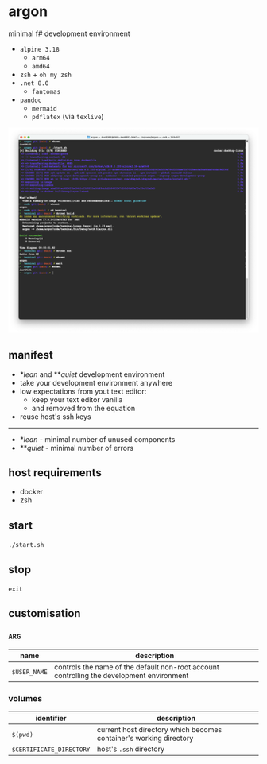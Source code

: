 # argon

minimal f# development environment

* `alpine 3.18`
  * `arm64`
  * `amd64`
* `zsh` + `oh my zsh`
* `.net 8.0`
  * `fantomas`
* `pandoc`
  * `mermaid`
  * `pdflatex` (via `texlive`)

![](./img/demo.png)

## manifest

* \**lean* and \*\**quiet* development environment
* take your development environment anywhere
* low expectations from yout text editor:
  * keep your text editor vanilla
  * and removed from the equation
* reuse host's ssh keys

---

* \**lean* - minimal number of unused components
* \*\**quiet* - minimal number of errors

## host requirements

* docker
* zsh

## start

`./start.sh`

## stop

`exit`

## customisation

### `ARG`

| name | description|
| --- | --- |
| `$USER_NAME` | controls the name of the default non-root account controlling the development environment |

### volumes

| identifier | description|
| --- | --- |
| `$(pwd)` | current host directory which becomes container's working directory |
| `$CERTIFICATE_DIRECTORY` | host's `.ssh` directory |